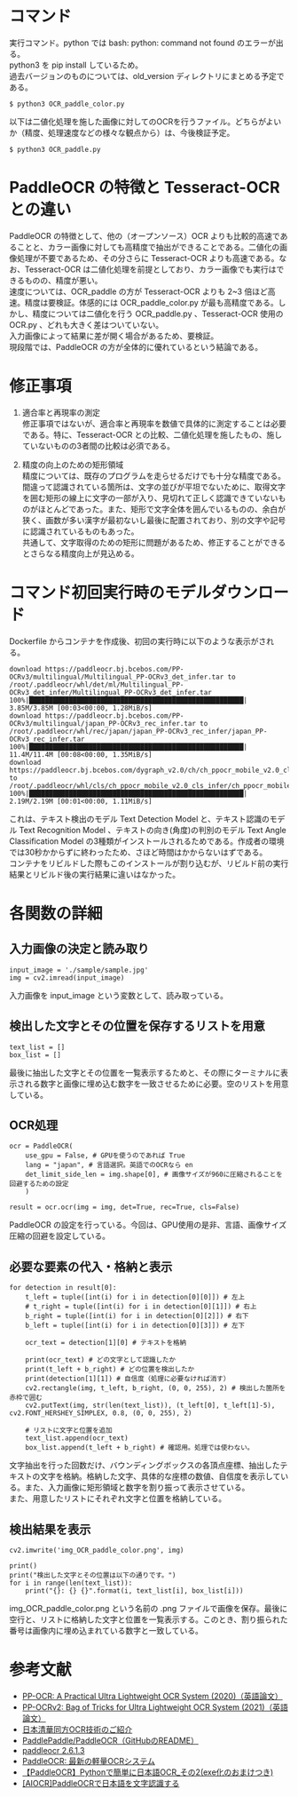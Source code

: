 # コマンド

実行コマンド。python では bash: python: command not found のエラーが出る。  
python3 を pip install しているため。  
過去バージョンのものについては、old_version ディレクトリにまとめる予定である。

```
$ python3 OCR_paddle_color.py
```

以下は二値化処理を施した画像に対してのOCRを行うファイル。どちらがよいか（精度、処理速度などの様々な観点から）は、今後検証予定。

```
$ python3 OCR_paddle.py
```

# PaddleOCR の特徴と Tesseract-OCR との違い

PaddleOCR の特徴として、他の（オープンソース）OCR よりも比較的高速であることと、カラー画像に対しても高精度で抽出ができることである。二値化の画像処理が不要であるため、その分さらに Tesseract-OCR よりも高速である。なお、Tesseract-OCR は二値化処理を前提としており、カラー画像でも実行はできるものの、精度が悪い。  
速度については、OCR_paddle の方が Tesseract-OCR よりも 2~3 倍ほど高速。精度は要検証。体感的には OCR_paddle_color.py が最も高精度である。しかし、精度については二値化を行う OCR_paddle.py 、Tesseract-OCR 使用の OCR.py 、どれも大きく差はついていない。  
入力画像によって結果に差が開く場合があるため、要検証。  
現段階では、PaddleOCR の方が全体的に優れているという結論である。

# 修正事項

1. 適合率と再現率の測定  
修正事項ではないが、適合率と再現率を数値で具体的に測定することは必要である。特に、Tesseract-OCR との比較、二値化処理を施したもの、施していないものの3者間の比較は必須である。

2. 精度の向上のための矩形領域  
精度については、既存のプログラムを走らせるだけでも十分な精度である。間違って認識されている箇所は、文字の並びが平坦でないために、取得文字を囲む矩形の線上に文字の一部が入り、見切れて正しく認識できていないものがほとんどであった。また、矩形で文字全体を囲んでいるものの、余白が狭く、画数が多い漢字が最初ないし最後に配置されており、別の文字や記号に認識されているものもあった。  
共通して、文字取得のための矩形に問題があるため、修正することができるとさらなる精度向上が見込める。

# コマンド初回実行時のモデルダウンロード

Dockerfile からコンテナを作成後、初回の実行時に以下のような表示がされる。

```
download https://paddleocr.bj.bcebos.com/PP-OCRv3/multilingual/Multilingual_PP-OCRv3_det_infer.tar to /root/.paddleocr/whl/det/ml/Multilingual_PP-OCRv3_det_infer/Multilingual_PP-OCRv3_det_infer.tar
100%|██████████████████████████████████████████████████████| 3.85M/3.85M [00:03<00:00, 1.28MiB/s]
download https://paddleocr.bj.bcebos.com/PP-OCRv3/multilingual/japan_PP-OCRv3_rec_infer.tar to /root/.paddleocr/whl/rec/japan/japan_PP-OCRv3_rec_infer/japan_PP-OCRv3_rec_infer.tar
100%|██████████████████████████████████████████████████████| 11.4M/11.4M [00:08<00:00, 1.35MiB/s]
download https://paddleocr.bj.bcebos.com/dygraph_v2.0/ch/ch_ppocr_mobile_v2.0_cls_infer.tar to /root/.paddleocr/whl/cls/ch_ppocr_mobile_v2.0_cls_infer/ch_ppocr_mobile_v2.0_cls_infer.tar
100%|██████████████████████████████████████████████████████| 2.19M/2.19M [00:01<00:00, 1.11MiB/s]
```
これは、テキスト検出のモデル Text Detection Model と、テキスト認識のモデル Text Recognition Model 、テキストの向き(角度)の判別のモデル Text Angle Classification Model の3種類がインストールされるためである。作成者の環境では30秒かからずに終わったため、さほど時間はかからないはずである。  
コンテナをリビルドした際もこのインストールが割り込むが、リビルド前の実行結果とリビルド後の実行結果に違いはなかった。

# 各関数の詳細

## 入力画像の決定と読み取り
```
input_image = './sample/sample.jpg'
img = cv2.imread(input_image)
```
入力画像を input_image という変数として、読み取っている。

## 検出した文字とその位置を保存するリストを用意
```
text_list = []
box_list = []
```
最後に抽出した文字とその位置を一覧表示するためと、その際にターミナルに表示される数字と画像に埋め込む数字を一致させるために必要。空のリストを用意している。

## OCR処理
```
ocr = PaddleOCR(
    use_gpu = False, # GPUを使うのであれば True
    lang = "japan", # 言語選択。英語でのOCRなら en
    det_limit_side_len = img.shape[0], # 画像サイズが960に圧縮されることを回避するための設定
    )

result = ocr.ocr(img = img, det=True, rec=True, cls=False)
```
PaddleOCR の設定を行っている。今回は、GPU使用の是非、言語、画像サイズ圧縮の回避を設定している。

## 必要な要素の代入・格納と表示
```
for detection in result[0]:
    t_left = tuple([int(i) for i in detection[0][0]]) # 左上
    # t_right = tuple([int(i) for i in detection[0][1]]) # 右上
    b_right = tuple([int(i) for i in detection[0][2]]) # 右下
    b_left = tuple([int(i) for i in detection[0][3]]) # 左下
    
    ocr_text = detection[1][0] # テキストを格納

    print(ocr_text) # どの文字として認識したか
    print(t_left + b_right) # どの位置を検出したか
    print(detection[1][1]) # 自信度（処理に必要なければ消す）
    cv2.rectangle(img, t_left, b_right, (0, 0, 255), 2) # 検出した箇所を赤枠で囲む
    cv2.putText(img, str(len(text_list)), (t_left[0], t_left[1]-5), cv2.FONT_HERSHEY_SIMPLEX, 0.8, (0, 0, 255), 2)

    # リストに文字と位置を追加
    text_list.append(ocr_text)
    box_list.append(t_left + b_right) # 確認用。処理では使わない。
```
文字抽出を行った回数だけ、バウンディングボックスの各頂点座標、抽出したテキストの文字を格納。格納した文字、具体的な座標の数値、自信度を表示している。また、入力画像に矩形領域と数字を割り振って表示させている。  
また、用意したリストにそれぞれ文字と位置を格納している。

## 検出結果を表示
```
cv2.imwrite('img_OCR_paddle_color.png', img)

print()
print("検出した文字とその位置は以下の通りです。")
for i in range(len(text_list)):
    print("{}: {} {}".format(i, text_list[i], box_list[i]))
```
img_OCR_paddle_color.png という名前の .png ファイルで画像を保存。最後に空行と、リストに格納した文字と位置を一覧表示する。このとき、割り振られた番号は画像内に埋め込まれている数字と一致している。

# 参考文献
- [PP-OCR: A Practical Ultra Lightweight OCR System (2020)（英語論文）](https://arxiv.org/abs/2009.09941)
- [PP-OCRv2: Bag of Tricks for Ultra Lightweight OCR System (2021)（英語論文）](https://arxiv.org/abs/2109.03144)
- [日本清華同方OCR技術のご紹介](http://www.tfsoftec.co.jp/dl/%E6%B8%85%E8%8F%AF%E5%90%8C%E6%96%B9_%E6%97%A5%E6%9C%AC%E8%AA%9EOCR%E6%8A%80%E8%A1%93%E7%B4%B9%E4%BB%8B%E8%B3%87%E6%96%99.pdf)
- [PaddlePaddle/PaddleOCR（GitHubのREADME）](https://github.com/PaddlePaddle/PaddleOCR/blob/release/2.6/doc/doc_en/quickstart_en.md)
- [paddleocr 2.6.1.3](https://pypi.org/project/paddleocr/)
- [PaddleOCR: 最新の軽量OCRシステム](https://medium.com/axinc/paddleocr-%E6%9C%80%E6%96%B0%E3%81%AE%E8%BB%BD%E9%87%8Focr%E3%82%B7%E3%82%B9%E3%83%86%E3%83%A0-8744205f3703)
- [【PaddleOCR】Pythonで簡単に日本語OCR_その2(exe化のおまけつき)](https://qiita.com/ku_a_i/items/d4c1ce70836b8035a449)
- [[AIOCR]PaddleOCRで日本語を文字認識する](https://www.12-technology.com/2021/06/aiocrpaddleocr.html)
